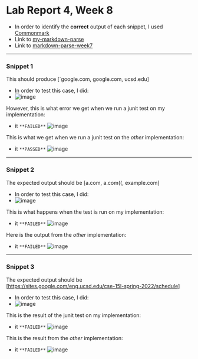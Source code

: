 # Lab Report 4, Week 8
- In order to identify the **correct** output of each snippet, I used [Commonmark](https://spec.commonmark.org/dingus/?text=%60%5Ba%20link%60%5D(url.com)%0A%0A%5Banother%20link%5D(%60google.com)%60%0A%0A%5B%60cod%5Be%60%5D(google.com)%0A%0A%5B%60code%5D%60%5D(ucsd.edu)%0A%0A)
- Link to [my-markdown-parse](https://github.com/celesteck/markdown-parser-new)
- Link to [markdown-parse-week7](https://github.com/ima-quack/markdown-parser)
***
### **Snippet 1**

This should produce [`google.com, google.com, ucsd.edu]

- In order to test this case, I did:
- ![image](https://user-images.githubusercontent.com/100736576/169719211-7be7f259-41d1-4cb3-a647-70a014fc2ba8.png)

However, this is what error we get when we run a junit test on my implementation:
- it `**FAILED**`
![image](https://user-images.githubusercontent.com/100736576/169719583-e9a11299-105a-4e43-9b3e-220bc1d87a6a.png)

This is what we get when we run a junit test on the *other* implementation:
- it `**PASSED**`
![image](https://user-images.githubusercontent.com/100736576/169719596-17ec4a88-c1c5-40fc-9815-81bb5785498a.png)

***

### **Snippet 2**

The expected output should be [a.com, a.com((, example.com]
- In order to test this case, I did:
- ![image](https://user-images.githubusercontent.com/100736576/169719280-cc946850-f16a-46c3-8f7e-de93dba71ae4.png)


This is what happens when the test is run on my implementation:
- it `**FAILED**`
![image](https://user-images.githubusercontent.com/100736576/169719659-21b26bb3-617e-4cf9-a043-b9a1300ed27e.png)


Here is the output from the *other* implementation:
- it `**FAILED**`
![image](https://user-images.githubusercontent.com/100736576/169719638-d3f0fe62-a343-4374-a5e7-dc94e1f19160.png)


***

### **Snippet 3**

The expected output should be [https://sites.google.com/eng.ucsd.edu/cse-15l-spring-2022/schedule]

- In order to test this case, I did:
- ![image](https://user-images.githubusercontent.com/100736576/169719298-82a705c9-a545-467d-b0ea-dc2fc143ac7d.png)


This is the result of the junit test on my implementation: 
- it `**FAILED**`
![image](https://user-images.githubusercontent.com/100736576/169719680-ed366625-ef5f-4587-abd3-7d4b2821a413.png)

This is the result from the *other* implementation:
- it `**FAILED**`
![image](https://user-images.githubusercontent.com/100736576/169719693-53ca3ef3-729d-48d7-9452-0b1a51211bbf.png)
